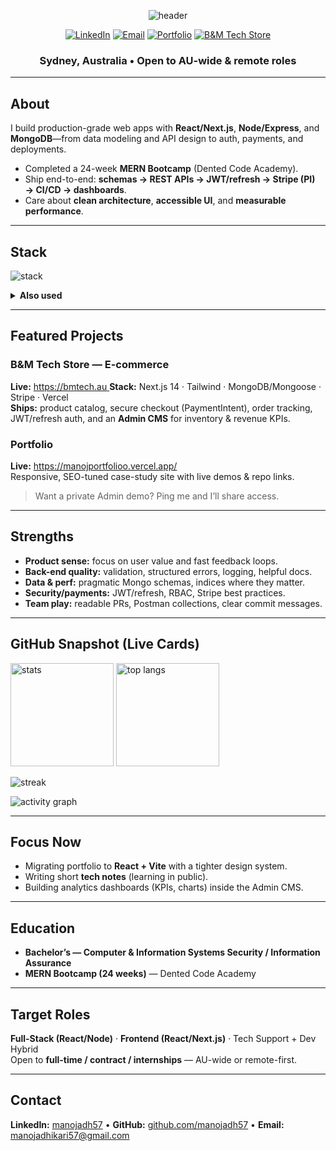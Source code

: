 <!--
  Manoj Adhikari — GitHub Profile (Neo-Minimal)
  Uses only hosted/live cards: no Actions required.
  If any image caches, append ?v=1 to the URL.
-->

<p align="center">
  <img
    alt="header"
    src="https://capsule-render.vercel.app/api?type=waving&height=200&fontAlign=50&fontSize=44&color=0:1f6feb,100:7c3aed&animation=fadeIn&text=Manoj%20Adhikari&desc=Full-Stack%20Developer%20(React%20•%20Node%20•%20MongoDB)&descAlignY=70"
  />
</p>

<p align="center">
  <a href="https://www.linkedin.com/in/manojadh57/"><img alt="LinkedIn" src="https://img.shields.io/badge/LinkedIn-0A66C2?logo=linkedin&logoColor=fff&style=for-the-badge"></a>
  <a href="mailto:manojadhikari57@gmail.com"><img alt="Email" src="https://img.shields.io/badge/Email-ef4444?logo=gmail&logoColor=fff&style=for-the-badge"></a>
  <a href="https://manojportfolioo.vercel.app/"><img alt="Portfolio" src="https://img.shields.io/badge/Portfolio-111827?logo=vercel&logoColor=fff&style=for-the-badge"></a>
  <a href="http://ecommerce-client-fe-global-bucket.s3-website-ap-southeast-2.amazonaws.com"><img alt="B&M Tech Store" src="https://img.shields.io/badge/B%26M%20Tech%20Store-0ea5e9?style=for-the-badge"></a>
</p>

<h3 align="center">Sydney, Australia • Open to AU-wide & remote roles</h3>

---

##  About
I build production-grade web apps with **React/Next.js**, **Node/Express**, and **MongoDB**—from data modeling and API design to auth, payments, and deployments.  
- Completed a 24-week **MERN Bootcamp** (Dented Code Academy).  
- Ship end-to-end: **schemas → REST APIs → JWT/refresh → Stripe (PI) → CI/CD → dashboards**.  
- Care about **clean architecture**, **accessible UI**, and **measurable performance**.

---

##  Stack
<!-- Compact, readable icons -->
<p>
  <img src="https://skillicons.dev/icons?i=js,ts,react,next,redux,nodejs,express,mongodb,tailwind,vercel,git,github,postman&perline=13" alt="stack" />
</p>

<details>
<summary><b>Also used</b></summary>
Mongoose · Stripe · REST · Responsive Design · Microsoft 365 Admin · Active Directory · MOODLE (LMS)
</details>

---

##  Featured Projects

### B&M Tech Store — E-commerce
**Live:** [https://bmtech.au  ](http://ecommerce-client-fe-global-bucket.s3-website-ap-southeast-2.amazonaws.com/)
**Stack:** Next.js 14 · Tailwind · MongoDB/Mongoose · Stripe · Vercel  
**Ships:** product catalog, secure checkout (PaymentIntent), order tracking, JWT/refresh auth, and an **Admin CMS** for inventory & revenue KPIs.

### Portfolio
**Live:** https://manojportfolioo.vercel.app/  
Responsive, SEO-tuned case-study site with live demos & repo links.

> Want a private Admin demo? Ping me and I’ll share access.

---

##  Strengths
- **Product sense:** focus on user value and fast feedback loops.  
- **Back-end quality:** validation, structured errors, logging, helpful docs.  
- **Data & perf:** pragmatic Mongo schemas, indices where they matter.  
- **Security/payments:** JWT/refresh, RBAC, Stripe best practices.  
- **Team play:** readable PRs, Postman collections, clear commit messages.

---

## GitHub Snapshot (Live Cards)
<!-- These render immediately—no repo assets or Actions needed -->
<p>
  <img height="165" alt="stats"
       src="https://github-readme-stats.vercel.app/api?username=manojadh57&show_icons=true&rank_icon=percentile&hide_border=true&theme=transparent" />
  <img height="165" alt="top langs"
       src="https://github-readme-stats.vercel.app/api/top-langs/?username=manojadh57&layout=compact&hide_border=true&theme=transparent" />
</p>

<p>
  <img alt="streak"
       src="https://streak-stats.demolab.com?user=manojadh57&hide_border=true&date_format=j%20M%5B%20Y%5D&mode=weekly" />
</p>

<p>
  <img alt="activity graph"
       src="https://github-readme-activity-graph.vercel.app/graph?username=manojadh57&hide_border=true&area=true" />
</p>

<!-- Optional trophy wall (comment out if you want fewer visuals) -->
<!--
<p>
  <img alt="trophies"
       src="https://github-profile-trophy.vercel.app/?username=manojadh57&no-frame=true&row=1&column=7" />
</p>
-->

---

##  Focus Now
- Migrating portfolio to **React + Vite** with a tighter design system.  
- Writing short **tech notes** (learning in public).  
- Building analytics dashboards (KPIs, charts) inside the Admin CMS.

---

##  Education
- **Bachelor’s — Computer & Information Systems Security / Information Assurance**  
- **MERN Bootcamp (24 weeks)** — Dented Code Academy

---

##  Target Roles
**Full-Stack (React/Node)** · **Frontend (React/Next.js)** · Tech Support + Dev Hybrid  
Open to **full-time / contract / internships** — AU-wide or remote-first.

---

##  Contact
**LinkedIn:** <a href="https://www.linkedin.com/in/manojadh57/">manojadh57</a> •
**GitHub:** <a href="https://github.com/manojadh57">github.com/manojadh57</a> •
**Email:** <a href="mailto:manojadhikari57@gmail.com">manojadhikari57@gmail.com</a>
